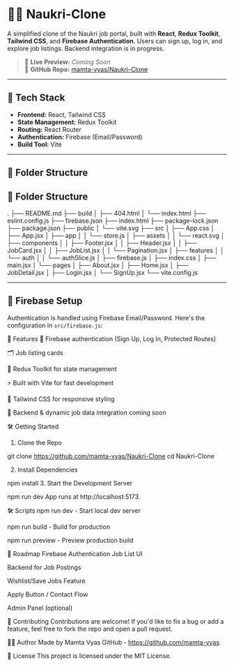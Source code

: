 # 🧑‍💼 Naukri-Clone

A simplified clone of the Naukri job portal, built with **React**, **Redux Toolkit**, **Tailwind CSS**, and **Firebase Authentication**. Users can sign up, log in, and explore job listings. Backend integration is in progress.

> 🔗 **Live Preview:** _Coming Soon_  
> 📁 **GitHub Repo:** [mamta-vyas/Naukri-Clone](https://github.com/mamta-vyas/Naukri-Clone)

---

## 🧰 Tech Stack

- **Frontend:** React, Tailwind CSS
- **State Management:** Redux Toolkit
- **Routing:** React Router
- **Authentication:** Firebase (Email/Password)
- **Build Tool:** Vite

---

## 📂 Folder Structure

## 📂 Folder Structure

.
├── README.md
├── build
│   ├── 404.html
│   └── index.html
├── eslint.config.js
├── firebase.json
├── index.html
├── package-lock.json
├── package.json
├── public
│   └── vite.svg
├── src
│   ├── App.css
│   ├── App.jsx
│   ├── app
│   │   └── store.js
│   ├── assets
│   │   └── react.svg
│   ├── components
│   │   ├── Footer.jsx
│   │   ├── Header.jsx
│   │   ├── JobCard.jsx
│   │   ├── JobList.jsx
│   │   └── Pagination.jsx
│   ├── features
│   │   └── auth
│   │       └── authSlice.js
│   ├── firebase.js
│   ├── index.css
│   ├── main.jsx
│   └── pages
│       ├── About.jsx
│       ├── Home.jsx
│       ├── JobDetail.jsx
│       ├── Login.jsx
│       └── SignUp.jsx
└── vite.config.js


---

## 🔐 Firebase Setup

Authentication is handled using Firebase Email/Password. Here's the configuration in `src/firebase.js`:

📌 Features
🔐 Firebase authentication (Sign Up, Log In, Protected Routes)

🗂 Job listing cards 

🧠 Redux Toolkit for state management

⚡ Built with Vite for fast development

💅 Tailwind CSS for responsive styling

🚧 Backend & dynamic job data integration coming soon

🛠 Getting Started
1. Clone the Repo

git clone https://github.com/mamta-vyas/Naukri-Clone
cd Naukri-Clone

2. Install Dependencies

npm install
3. Start the Development Server

npm run dev
App runs at http://localhost:5173.

🛠 Scripts
npm run dev - Start local dev server

npm run build - Build for production

npm run preview - Preview production build

🚧 Roadmap
 Firebase Authentication
Job List UI

 Backend for Job Postings

 Wishlist/Save Jobs Feature

 Apply Button / Contact Flow

 Admin Panel (optional)

🤝 Contributing
Contributions are welcome! If you'd like to fix a bug or add a feature, feel free to fork the repo and open a pull request.

🙋‍♀️ Author
Made  by Mamta Vyas
GitHub - https://github.com/mamta-vyas

📃 License
This project is licensed under the MIT License.

